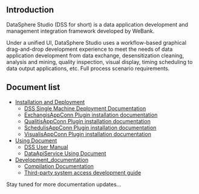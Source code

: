 ## Introduction

DataSphere Studio (DSS for short) is a data application development and management integration framework developed by WeBank.

Under a unified UI, DataSphere Studio uses a workflow-based graphical drag-and-drop development experience to meet the needs of data application development from data exchange, desensitization cleaning, analysis and mining, quality inspection, visual display, timing scheduling to data output applications, etc. Full process scenario requirements.

## Document list

* [Installation and Deployment](Installation_and_Deployment)
    * [DSS Single Machine Deployment Documentation](Installation_and_Deployment/DSS_Single-Server_Deployment_Documentation.md)
    * [ExchangisAppConn Plugin installation documentation](Installation_and_Deployment/ExchangisAppConn_Plugin_Installation_Documentation.md)
    * [QualitisAppConn Plugin installation documentation](Installation_and_Deployment/QualitisAppConn_Plugin_Installation_Documentation.md)
    * [SchedulisAppConn Plugin installation documentation](Installation_and_Deployment/SchedulisAppConn_Plugin_Installation_Documentation.md)
    * [VisualisAppConn Plugin installation documentation](Installation_and_Deployment/VisualisAppConn_Plugin_Installation_Documentation.md)
* [Using Document](Using_Document)
    * [DSS User Manual](Using_Document/DSS_User_Manual.md)
    * [DataApiService Using Document](Using_Document/DataApiService_Usage_Documentation.md)
* [Development_documentation](Development_Documentation)
    * [Compilation Documentation](Development_Documentation/Compilation_Documentation.md)
    * [Third-party system access development guide](Development_Documentation/Third-party_System_Access_Development_Guide.md)

Stay tuned for more documentation updates...